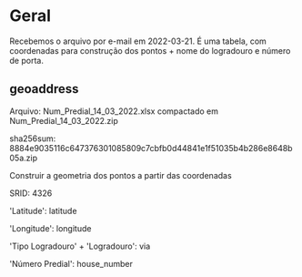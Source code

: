 # Geral

Recebemos o arquivo por e-mail em 2022-03-21. É uma tabela, com coordenadas para construção dos pontos + nome do logradouro e número de porta.



## geoaddress

Arquivo: Num_Predial_14_03_2022.xlsx compactado em Num_Predial_14_03_2022.zip

sha256sum: 8884e9035116c647376301085809c7cbfb0d44841e1f51035b4b286e8648b05a.zip

Construir a geometria dos pontos a partir das coordenadas

SRID: 4326

'Latitude': latitude

'Longitude': longitude

'Tipo Logradouro' + 'Logradouro': via

'Número Predial': house_number
